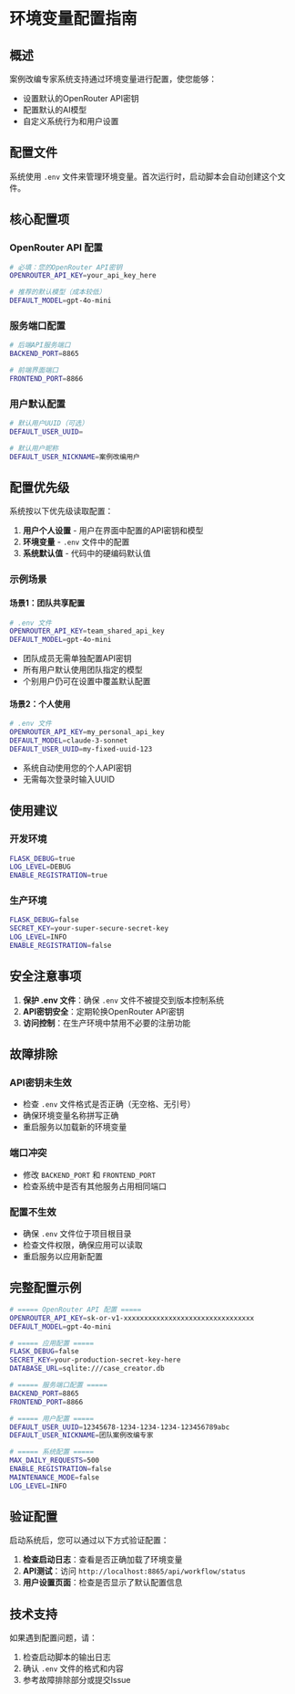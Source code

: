 # 环境变量配置指南

## 概述

案例改编专家系统支持通过环境变量进行配置，使您能够：
- 设置默认的OpenRouter API密钥
- 配置默认的AI模型
- 自定义系统行为和用户设置

## 配置文件

系统使用 `.env` 文件来管理环境变量。首次运行时，启动脚本会自动创建这个文件。

## 核心配置项

### OpenRouter API 配置

```bash
# 必填：您的OpenRouter API密钥
OPENROUTER_API_KEY=your_api_key_here

# 推荐的默认模型（成本较低）
DEFAULT_MODEL=gpt-4o-mini
```

### 服务端口配置

```bash
# 后端API服务端口
BACKEND_PORT=8865

# 前端界面端口
FRONTEND_PORT=8866
```

### 用户默认配置

```bash
# 默认用户UUID（可选）
DEFAULT_USER_UUID=

# 默认用户昵称
DEFAULT_USER_NICKNAME=案例改编用户
```

## 配置优先级

系统按以下优先级读取配置：

1. **用户个人设置** - 用户在界面中配置的API密钥和模型
2. **环境变量** - `.env` 文件中的配置
3. **系统默认值** - 代码中的硬编码默认值

### 示例场景

#### 场景1：团队共享配置
```bash
# .env 文件
OPENROUTER_API_KEY=team_shared_api_key
DEFAULT_MODEL=gpt-4o-mini
```
- 团队成员无需单独配置API密钥
- 所有用户默认使用团队指定的模型
- 个别用户仍可在设置中覆盖默认配置

#### 场景2：个人使用
```bash
# .env 文件
OPENROUTER_API_KEY=my_personal_api_key
DEFAULT_MODEL=claude-3-sonnet
DEFAULT_USER_UUID=my-fixed-uuid-123
```
- 系统自动使用您的个人API密钥
- 无需每次登录时输入UUID

## 使用建议

### 开发环境
```bash
FLASK_DEBUG=true
LOG_LEVEL=DEBUG
ENABLE_REGISTRATION=true
```

### 生产环境
```bash
FLASK_DEBUG=false
SECRET_KEY=your-super-secure-secret-key
LOG_LEVEL=INFO
ENABLE_REGISTRATION=false
```

## 安全注意事项

1. **保护 .env 文件**：确保 `.env` 文件不被提交到版本控制系统
2. **API密钥安全**：定期轮换OpenRouter API密钥
3. **访问控制**：在生产环境中禁用不必要的注册功能

## 故障排除

### API密钥未生效
- 检查 `.env` 文件格式是否正确（无空格、无引号）
- 确保环境变量名称拼写正确
- 重启服务以加载新的环境变量

### 端口冲突
- 修改 `BACKEND_PORT` 和 `FRONTEND_PORT`
- 检查系统中是否有其他服务占用相同端口

### 配置不生效
- 确保 `.env` 文件位于项目根目录
- 检查文件权限，确保应用可以读取
- 重启服务以应用新配置

## 完整配置示例

```bash
# ===== OpenRouter API 配置 =====
OPENROUTER_API_KEY=sk-or-v1-xxxxxxxxxxxxxxxxxxxxxxxxxxxxxxxx
DEFAULT_MODEL=gpt-4o-mini

# ===== 应用配置 =====
FLASK_DEBUG=false
SECRET_KEY=your-production-secret-key-here
DATABASE_URL=sqlite:///case_creator.db

# ===== 服务端口配置 =====
BACKEND_PORT=8865
FRONTEND_PORT=8866

# ===== 用户配置 =====
DEFAULT_USER_UUID=12345678-1234-1234-1234-123456789abc
DEFAULT_USER_NICKNAME=团队案例改编专家

# ===== 系统配置 =====
MAX_DAILY_REQUESTS=500
ENABLE_REGISTRATION=false
MAINTENANCE_MODE=false
LOG_LEVEL=INFO
```

## 验证配置

启动系统后，您可以通过以下方式验证配置：

1. **检查启动日志**：查看是否正确加载了环境变量
2. **API测试**：访问 `http://localhost:8865/api/workflow/status`
3. **用户设置页面**：检查是否显示了默认配置信息

## 技术支持

如果遇到配置问题，请：
1. 检查启动脚本的输出日志
2. 确认 `.env` 文件的格式和内容
3. 参考故障排除部分或提交Issue 